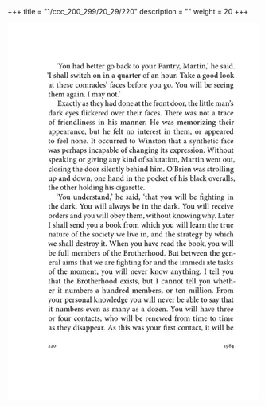 +++
title = "1/ccc_200_299/20_29/220"
description = ""
weight = 20
+++

<img class="center-fit-jpg" src="/jpg_/out_jpg_1984__220.jpg" ></img>

